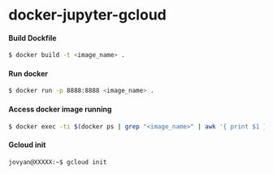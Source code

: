 # docker-jupyter-gcloud

#### Build Dockfile
```sh
$ docker build -t <image_name> .
```

#### Run docker

```sh
$ docker run -p 8888:8888 <image_name> .
```


#### Access docker image running

```sh
$ docker exec -ti $(docker ps | grep "<image_name>" | awk '{ print $1 }')  /bin/bash
```

#### Gcloud init

```sh
jovyan@XXXXX:~$ gcloud init
```


